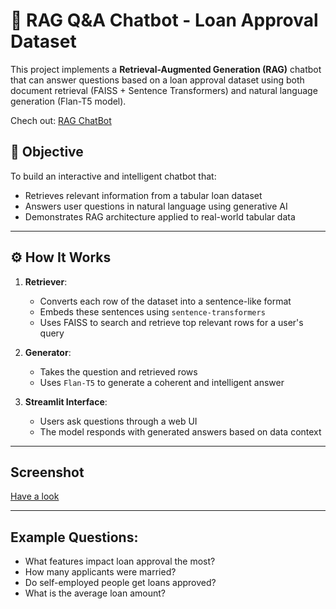 # 🧠 RAG Q&A Chatbot - Loan Approval Dataset

This project implements a **Retrieval-Augmented Generation (RAG)** chatbot that can answer questions based on a loan approval dataset using both document retrieval (FAISS + Sentence Transformers) and natural language generation (Flan-T5 model).

Chech out: [RAG ChatBot](https://ragloanchatbot-l6mvi8c4krmjrwb6kuepjj.streamlit.app/)

## 📌 Objective

To build an interactive and intelligent chatbot that:
- Retrieves relevant information from a tabular loan dataset
- Answers user questions in natural language using generative AI
- Demonstrates RAG architecture applied to real-world tabular data

---

## ⚙️ How It Works

1. **Retriever**:
   - Converts each row of the dataset into a sentence-like format
   - Embeds these sentences using `sentence-transformers`
   - Uses FAISS to search and retrieve top relevant rows for a user's query

2. **Generator**:
   - Takes the question and retrieved rows
   - Uses `Flan-T5` to generate a coherent and intelligent answer

3. **Streamlit Interface**:
   - Users ask questions through a web UI
   - The model responds with generated answers based on data context

---
## Screenshot

[Have a look](https://github.com/ananyasaini64760/rag_loan_chatbot/blob/main/ScreenShot.png)

---

## Example Questions:
-	What features impact loan approval the most?
-	How many applicants were married?
-	Do self-employed people get loans approved?
-	What is the average loan amount?
